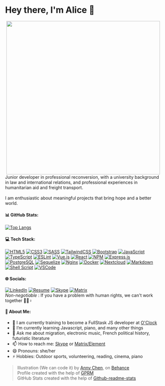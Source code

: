 <h1 align="left"> Hey there, I'm Alice 🦄 </h1>
<img align="right" width="500" src="https://pbs.twimg.com/media/DG95aO7VwAArm69?format=jpg&name=large">


Junior developer in professional reconversion, with a university background in law and international relations, and professional experiences in humanitarian aid and freight transport.<br><br>I am enthusiastic about meaningful projects that bring hope and a better world.

#### 📊 GitHub Stats:
[![Top Langs](https://github-readme-stats.vercel.app/api/top-langs/?username=aliceout&count-private=true&theme=transparent&langs_count=6&layout=compact&hide_progress=true)](#)

#### 💻 Tech Stack:
[![HTML5](https://img.shields.io/badge/html5-%23E34F26.svg?style=flat&logo=html5&logoColor=white)](#) [![CSS3](https://img.shields.io/badge/css3-%231572B6.svg?style=flat&logo=css3&logoColor=white)](#) [![SASS](https://img.shields.io/badge/SASS-hotpink.svg?style=flat&logo=SASS&logoColor=white)](#) [![TailwindCSS](https://img.shields.io/badge/Tailwindcss-%2338B2AC.svg?style=flat&logo=tailwind-css&logoColor=white)](#) [![Bootstrap](https://img.shields.io/badge/Bootstrap-563D7C?style=flat&logo=bootstrap&logoColor=white)](#) [![JavaScript](https://img.shields.io/badge/Javascript-%23323330.svg?style=flat&logo=javascript&logoColor=%23F7DF1E)](#) [![TypeScript](https://img.shields.io/badge/Typescript-%23007ACC.svg?style=flat&logo=typescript&logoColor=white)](#) [![ESLint](https://img.shields.io/badge/ESLint-4B3263?style=flat&logo=eslint&logoColor=white)](#) [![Vue.js](https://img.shields.io/badge/Vue.js-4FC08D?style=flat&logo=vuedotjs&logoColor=white)](#) [![React](https://img.shields.io/badge/React-%2320232a.svg?style=flat&logo=react&logoColor=%2361DAFB)](#) [![NPM](https://img.shields.io/badge/NPM-%23000000.svg?style=flat&logo=npm&logoColor=white)](#) [![Express.js](https://img.shields.io/badge/Express.js-%23404d59.svg?style=flat&logo=express&logoColor=%2361DAFB)](#) [![PostgreSQL](https://img.shields.io/badge/PostgreSQL-4169E1?style=flat&logo=postgresql&logoColor=white)](#)  [![Sequelize](https://img.shields.io/badge/Sequelize-323330?style=flat&logo=sequelize&logoColor=blue)](#) [![Nginx](https://img.shields.io/badge/Nginx-%23009639.svg?style=flat&logo=nginx&logoColor=white)](#) [![Docker](https://img.shields.io/badge/Docker-%230db7ed.svg?style=flat&logo=docker&logoColor=white)](#) [![Nextcloud](https://img.shields.io/badge/Nextcloud-0082C9?style=flat&logo=Nextcloud&logoColor=white)](#) [![Markdown](https://img.shields.io/badge/markdown-%23000000.svg?style=flat&logo=markdown&logoColor=white)](#) [![Shell Script](https://img.shields.io/badge/shell_script-%23121011.svg?style=flat&logo=gnu-bash&logoColor=white)](#) [![VSCode](https://img.shields.io/badge/Visual_Studio_Code-0078D4?style=flat&logo=visual%20studio%20code&logoColor=white)](#)

   
#### 🌐 Socials:
[![LinkedIn](https://img.shields.io/badge/LinkedIn-%230077B5.svg?logo=linkedin&logoColor=white)](https://linkedin.com/in/aliceOsdel) 
[![Resume](https://img.shields.io/badge/-Resume-E15718?logo=ReadMe&logoColor=white)](https://aliceosdel.work)
[![Skype](https://img.shields.io/badge/skype-00AFF0?style=flat&logo=Skype&logoColor=white)](https://join.skype.com/invite/II99wpbBBR78)
[![Matrix](https://img.shields.io/badge/matrix-000000?style=flat&logo=Matrix&logoColor=white)](https://matrix.to/#/@lilioux:matrix.org)
<br/>
*Non-negotiable* : If you have a problem with human rights, we can't work together 🏳️‍🌈♀️ 

#### 💫 About Me:
- 🔭 I am currently training to become a FullStask JS developer at [O'Clock](https://oclock.io/formations/developpeur-web-fullstack-javascript)
- 🌱 I’m currently learning Javascript, piano, and many other things 
- 💬 Ask me about migration, electronic music, French political history, futuristic literature
- 📫 How to reach me: [Skype](https://join.skype.com/invite/II99wpbBBR78) or [Matrix/Element](https://matrix.to/#/@lilioux:matrix.org)
- 😄 Pronouns: she/her
- ⚡ Hobbies: Outdoor sports, volunteering, reading, cinema, piano 

> Illustration (We can code it) by [Anny Chen](https://twitter.com/followanny), on  [Behance](https://www.behance.net/gallery/53402991/Girls-Who-Code-T-Shirt?locale=fr_FR)<br/>
> Profile created with the help of [GPRM](https://gprm.itsvg.in)<br/>
> GitHub Stats created with the help of [Github-readme-stats](https://github.com/anuraghazra/github-readme-stats)
